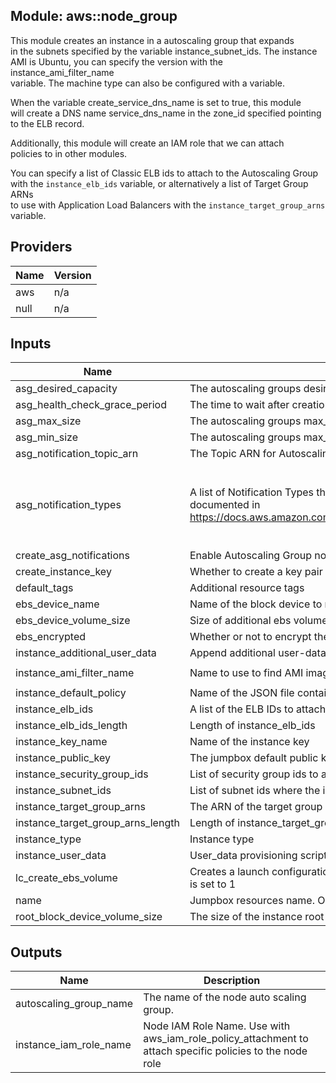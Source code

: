 ## Module: aws::node\_group

This module creates an instance in a autoscaling group that expands  
in the subnets specified by the variable instance\_subnet\_ids. The instance  
AMI is Ubuntu, you can specify the version with the instance\_ami\_filter\_name  
variable. The machine type can also be configured with a variable.

When the variable create\_service\_dns\_name is set to true, this module  
will create a DNS name service\_dns\_name in the zone\_id specified pointing  
to the ELB record.

Additionally, this module will create an IAM role that we can attach  
policies to in other modules.

You can specify a list of Classic ELB ids to attach to the Autoscaling Group  
with the `instance_elb_ids` variable, or alternatively a list of Target Group ARNs  
to use with Application Load Balancers with the `instance_target_group_arns` variable.

## Providers

| Name | Version |
|------|---------|
| aws | n/a |
| null | n/a |

## Inputs

| Name | Description | Type | Default | Required |
|------|-------------|------|---------|:-----:|
| asg\_desired\_capacity | The autoscaling groups desired capacity | `string` | `"1"` | no |
| asg\_health\_check\_grace\_period | The time to wait after creation before checking the status of the instance | `string` | `"60"` | no |
| asg\_max\_size | The autoscaling groups max\_size | `string` | `"1"` | no |
| asg\_min\_size | The autoscaling groups max\_size | `string` | `"1"` | no |
| asg\_notification\_topic\_arn | The Topic ARN for Autoscaling Group notifications to be sent to | `string` | `""` | no |
| asg\_notification\_types | A list of Notification Types that trigger Autoscaling Group notifications. Acceptable values are documented in https://docs.aws.amazon.com/AutoScaling/latest/APIReference/API_NotificationConfiguration.html | `list` | <pre>[<br>  "autoscaling:EC2_INSTANCE_LAUNCH",<br>  "autoscaling:EC2_INSTANCE_TERMINATE",<br>  "autoscaling:EC2_INSTANCE_LAUNCH_ERROR"<br>]</pre> | no |
| create\_asg\_notifications | Enable Autoscaling Group notifications | `string` | `true` | no |
| create\_instance\_key | Whether to create a key pair for the instance launch configuration | `string` | `false` | no |
| default\_tags | Additional resource tags | `map` | `{}` | no |
| ebs\_device\_name | Name of the block device to mount on the instance, e.g. xvdf | `string` | `"xvdf"` | no |
| ebs\_device\_volume\_size | Size of additional ebs volume in GB | `string` | `"20"` | no |
| ebs\_encrypted | Whether or not to encrypt the ebs volume | `string` | `"false"` | no |
| instance\_additional\_user\_data | Append additional user-data script | `string` | `""` | no |
| instance\_ami\_filter\_name | Name to use to find AMI images for the instance | `string` | `"ubuntu/images/hvm-ssd/ubuntu-trusty-14.04-amd64-server-*"` | no |
| instance\_default\_policy | Name of the JSON file containing the default IAM role policy for the instance | `string` | `"default_policy.json"` | no |
| instance\_elb\_ids | A list of the ELB IDs to attach this ASG to | `list` | `[]` | no |
| instance\_elb\_ids\_length | Length of instance\_elb\_ids | `string` | `0` | no |
| instance\_key\_name | Name of the instance key | `string` | `"govuk-infra"` | no |
| instance\_public\_key | The jumpbox default public key material | `string` | `""` | no |
| instance\_security\_group\_ids | List of security group ids to attach to the ASG | `list` | n/a | yes |
| instance\_subnet\_ids | List of subnet ids where the instance can be deployed | `list` | n/a | yes |
| instance\_target\_group\_arns | The ARN of the target group with which to register targets. | `list` | `[]` | no |
| instance\_target\_group\_arns\_length | Length of instance\_target\_group\_arns | `string` | `0` | no |
| instance\_type | Instance type | `string` | `"t2.micro"` | no |
| instance\_user\_data | User\_data provisioning script (default user\_data.sh in module directory) | `string` | `"user_data.sh"` | no |
| lc\_create\_ebs\_volume | Creates a launch configuration which will add an additional ebs volume to the instance if this value is set to 1 | `string` | `"0"` | no |
| name | Jumpbox resources name. Only alphanumeric characters and hyphens allowed | `string` | n/a | yes |
| root\_block\_device\_volume\_size | The size of the instance root volume in gigabytes | `string` | `"20"` | no |

## Outputs

| Name | Description |
|------|-------------|
| autoscaling\_group\_name | The name of the node auto scaling group. |
| instance\_iam\_role\_name | Node IAM Role Name. Use with aws\_iam\_role\_policy\_attachment to attach specific policies to the node role |

